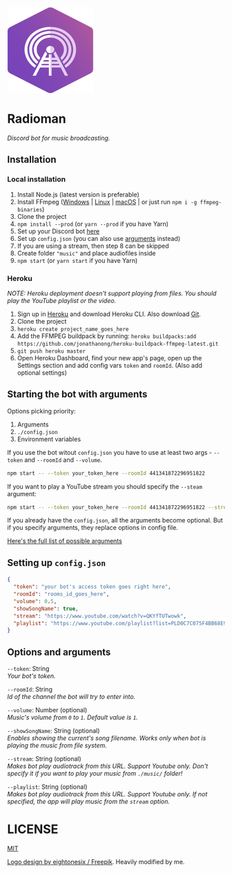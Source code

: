 <img src=".github/logo.svg" style="display:inline-block;" width="200" height="200">

# Radioman
*Discord bot for music broadcasting.*

## Installation

### Local installation
1. Install Node.js (latest version is preferable)
2. Install FFmpeg ([Windows](https://www.wikihow.com/Install-FFmpeg-on-Windows) | [Linux](https://www.ostechnix.com/install-ffmpeg-linux/) | [macOS](http://macappstore.org/ffmpeg/) | or just run `npm i -g ffmpeg-binaries`)
3. Clone the project
4. `npm install --prod` (or `yarn --prod` if you have Yarn)
5. Set up your Discord bot [here](https://discordapp.com/developers)
6. Set up `config.json` (you can also use [arguments](#starting-the-bot-with-arguments) instead)
7. If you are using a stream, then step 8 can be skipped
8. Create folder `"music"` and place audiofiles inside
9. `npm start` (or `yarn start` if you have Yarn)

### Heroku
*NOTE: Heroku deployment doesn't support playing from files. You should play the YouTube playlist or the video.*

1. Sign up in [Heroku](https://www.heroku.com/) and download Heroku CLI. Also download [Git](https://git-scm.com).
2. Clone the project
3. `heroku create project_name_goes_here`
4. Add the FFMPEG buildpack by running: `heroku buildpacks:add https://github.com/jonathanong/heroku-buildpack-ffmpeg-latest.git`
4. `git push heroku master`
5. Open Heroku Dashboard, find your new app's page, open up the Settings section and add config vars `token` and `roomId`. (Also add optional settings)

## Starting the bot with arguments

Options picking priority:
1. Arguments
2. `./config.json`
3. Environment variables

If you use the bot witout `config.json` you have to use at least two args - `--token` and `--roomId` and `--volume`.

```sh
npm start -- --token your_token_here --roomId 441341872296951822
```

If you want to play a YouTube stream you should specify the `--steam` argument:

```sh
npm start -- --token your_token_here --roomId 441341872296951822 --stream https://www.youtube.com/watch?v=QKYfTUTwowk
```

If you already have the `config.json`, all the arguments become optional. But if you specify arguments, they replace options in config file.

[Here's the full list of possible arguments](#options-and-arguments)

## Setting up `config.json`

```json
{
  "token": "your bot's access token goes right here",
  "roomId": "rooms_id_goes_here",
  "volume": 0.5,
  "showSongName": true,
  "stream": "https://www.youtube.com/watch?v=QKYfTUTwowk",
  "playlist": "https://www.youtube.com/playlist?list=PLD0C7C075F4BB68E9"
}
```

## Options and arguments

`--token`: String  
*Your bot's token.*

`--roomId`: String  
*Id of the channel the bot will try to enter into.*

`--volume`: Number (optional)  
*Music's volume from `0` to `1`. Default value is `1`.*

`--showSongName`: String (optional)  
*Enables showing the current's song filename. Works only when bot is playing the music from file system.*

`--stream`: String (optional)  
*Makes bot play audiotrack from this URL. Support Youtube only. Don't specify it if you want to play your music from `./music/` folder!*

`--playlist`: String (optional)  
*Makes bot play audiotrack from this URL. Support Youtube only. If not specified, the app will play music from the `stream` option.*

# LICENSE

[MIT](LICENSE.md)

[Logo design by eightonesix / Freepik](http://www.freepik.com). Heavily modified by me.
